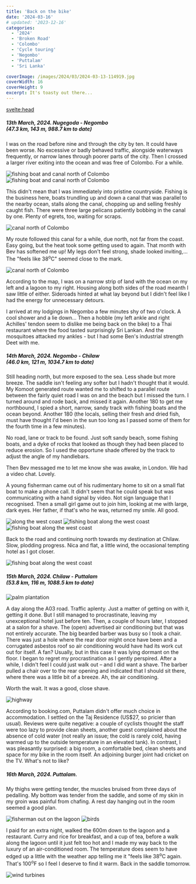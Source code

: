 ```yaml
---
title: 'Back on the bike'
date: '2024-03-16'
# updated: '2023-12-16'
categories:
  - '2024'
  - 'Broken Road'
  - 'Colombo'
  - 'Cycle touring'
  - 'Negombo'
  - 'Puttalam'
  - 'Sri Lanka'

coverImage: /images/2024/03/2024-03-13-114919.jpg
coverWidth: 16
coverHeight: 9
excerpt: It's toasty out there...
---
```


<script>
	import Callout from '$lib/components/Callout.svelte'
  import Img from '$lib/components/Img.svelte'
</script>

<svelte:head>

<title>2024 Sri Lanka</title>
</svelte:head>

<section class="card">
<h5>
  	13th March, 2024.
  	Nugegoda - Negombo<br/>
    (47.3 km, 143 m, 988.7 km to date)
</h5>

<p>I was on the road before nine and through the city by ten. It could have been worse. No excessive or badly behaved traffic, alongside waterways frequently, or narrow lanes through poorer parts of the city. Then I crossed a larger river exiting into the ocean and was free of Colombo. For a while.</p>

<Img
  src="/images/2024/03/2024-03-13-100115.jpg"
  alt="fishing boat and canal north of Colombo"
  caption="Not quite Venice of the Orient"
/>
<Img
  src="/images/2024/03/2024-03-13-100149.jpg"
  alt="fishing boat and canal north of Colombo"
/>

<p>This didn't mean that I was immediately into pristine countryside. Fishing is the business here, boats trundling up and down a canal that was parallel to the nearby ocean, stalls along the canal, chopping up and selling freshly caught fish. There were three large pelicans patiently bobbing in the canal by one. Plenty of egrets, too, waiting for scraps.</p>

<div class="w-80">
  <Img
    src="/images/2024/03/2024-03-13-100331.jpg"
    alt="canal north of Colombo"
  />
</div>

<p>My route followed this canal for a while, due north, not far from the coast. Easy going, but the heat took some getting used to again. That month with Bev has softened me up! My legs don't feel strong, shade looked inviting,... The "feels like 38<sup>o</sup>C" seemed close to the mark.</p>

<Img
  src="/images/2024/03/2024-03-13-114919.jpg"
  alt="canal north of Colombo"
/>

<p>According to the map, I was on a narrow strip of land with the ocean on my left and a lagoon to my right. Housing along both sides of the road meanth I saw little of either. Sideroads hinted at what lay beyond but I didn't feel like I had the energy for unnecessary detours. </p>

<p>I arrived at my lodgings in Negombo a few minutes shy of two o'clock. A cool shower and a lie down... Then a hobble (my left ankle and right Achilles' tendon seem to dislike me being back on the bike) to a Thai restaurant where the food tasted surprisingly Sri Lankan. And the mosquitoes attacked my ankles - but I had some Ben's industrial strength Deet with me.

</section>

<section class="card">
<h5>
  	14th March, 2024.
  	Negombo - Chilaw<br/>
    (46.0 km, 121 m, 1034.7 km to date)
</h5>

<p>Still heading north, but more exposed to the sea. Less shade but more breeze. The saddle isn't feeling any softer but I hadn't thought that it would. My Komoot generated route wanted me to shifted to a parallel route between the fairly quiet road I was on and the beach but I missed the turn. I turned around and rode back, and missed it again. Another 180 to get me northbound, I spied a short, narrow, sandy track with fishing boats and the ocean beyond. Another 180 (the locals, selling their fresh and dried fish, must have thought I'd been in the sun too long as I passed some of them for the fourth time in a few minutes). </p>

<p>No road, lane or track to be found. Just soft sandy beach, some fishing boats, and a dyke of rocks that looked as though they had been placed to reduce erosion. So I used the opportune shade offered by the track to adjust the angle of my handlebars. </p>

<p>Then Bev messaged me to let me know she was awake, in London. We had a video chat. Lovely. </p>

<p>A young fisherman came out of his rudimentary home to sit on a small flat boat to make a phone call. It didn't seem that he could speak but was communicating with a hand signal by video. Not sign language that I recognised. Then a small girl game out to join him, looking at me with large, dark eyes. Her father, if that's who he was, returned my smile. All good.</p>

<Img
  src="/images/2024/03/2024-03-14-115031.jpg"
  alt="along the west coast"
  caption="No, Komoot, I not riding along here."
/>
<Img
  src="/images/2024/03/2024-03-14-114953.jpg"
  alt="fishing boat along the west coast"
/>
<Img
  src="/images/2024/03/2024-03-14-115132.jpg"
  alt="fishing boat along the west coast"
/>

<p>Back to the road and continuing north towards my destination at Chilaw. Slow, plodding progress. Nica and flat, a little wind, the occasional tempting hotel as I got closer.</p>

<Img
  src="/images/2024/03/2024-03-14-131246.jpg"
  alt="fishing boat along the west coast"
/>

</section>

<section class="card">
<h5>
  	15th March, 2024.
  	Chilaw - Puttalam<br/>
    (53.8 km, 116 m, 1088.5 km to date)
</h5>

<Img
  src="/images/2024/03/2024-03-15-110349.jpg"
  alt="palm plantation"
/>

<p>A day along the A03 road. Traffic aplenty. Just a matter of getting on with it, getting it done. But I still managed to procrastinate, leaving my unexceptional hotel just before ten. Then, a couple of hours later, I stopped at a salon for a shave. The (open) advertised air conditioning but that was not entirely accurate. The big bearded barber was busy so I took a chair. There was just a hole where the rear door might once have been and a corrugated asbestos roof so air conditioning would have had its work cut out for itself. A fan? Usually, but in this case it was lying dormant on the floor. I began to regret my procrastination as I gently perspired. After a while, I didn't feel I could just walk out &ndash; and I did want a shave. The barber pulled a chair over to the rear opening and indicated that I should sit there, where there was a little bit of a breeze. Ah, the air conditioning.</p>

<p>Worth the wait. It was a good, close shave.</p>

<Img
  src="/images/2024/03/2024-03-15-111743.jpg"
  alt="highway"
/>

<p>According to booking.com, Puttalam didn't offer much choice in accommodation. I settled on the Taj Residence (US$27, so pricier than usual). Reviews were quite negative: a couple of cyclists thought the staff were too lazy to provide clean sheets, another guest complained about the absence of cold water (not really an issue; the cold is rarely cold, having warmed up to the outside temperature in an elevated tank). In contrast, I was pleasantly surprised: a big room, a comfortable bed, clean sheets and space for my bike in the room itself. An adjoining burger joint had cricket on the TV. What's not to like?</p>

<h5>16th March, 2024. Puttalam.</h5>

<p>My thighs were getting tender, the muscles bruised from three days of pedalling. My bottom was tender from the saddle, and some of my skin in my groin was painful from chafing. A rest day hanging out in the room seemed a good plan.</p>

<Img
  src="/images/2024/03/2024-03-16-120347.jpg"
  alt="fisherman out on the lagoon"
/>
<Img
  src="/images/2024/03/2024-03-16-121021.jpg"
  alt="birds"
  caption="Drying their plumage?"
/>

<p>I paid for an extra night, walked the 600m down to the lagoon and a restaurant. Curry and rice for breakfast, and a cup of tea, before a walk along the lagoon until it just felt too hot and I made my way back to the luxury of an air-conditioned room. The temperature does seem to have edged up a little with the weather app telling me it "feels like 38<sup>o</sup>C again. That's 100<sup>o</sup>F so I feel I deserve to find it warm. Back in the saddle tomorrow.

<Img
  src="/images/2024/03/2024-03-16-121021.jpg"
  alt="wind turbines"
  caption="A steady breeze but no turbines turning."
/>

</section>

